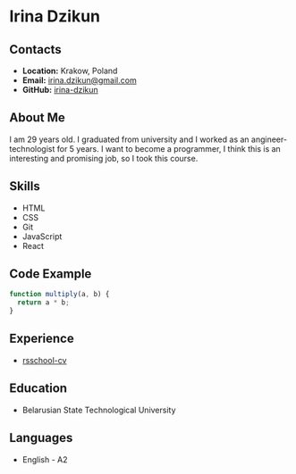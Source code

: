 # Irina Dzikun

## Contacts

- **Location:** Krakow, Poland
- **Email:** irina.dzikun@gmail.com
- **GitHub:** [irina-dzikun](https://github.com/irina-dzikun)

## About Me

I am 29 years old. I graduated from university and I worked as an angineer-technologist for 5 years.
I want to become a programmer, I think this is an interesting and promising job, so I took this course.

## Skills

- HTML
- CSS
- Git
- JavaScript
- React

## Code Example

```javascript
function multiply(a, b) {
  return a * b;
}
```

## Experience

- [rsschool-cv](https://github.com/irina-dzikun/rsschool-cv)

## Education

- Belarusian State Technological University

## Languages

- English - A2
